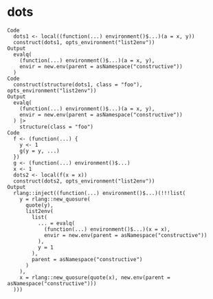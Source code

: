 # dots

    Code
      dots1 <- local((function(...) environment()$...)(a = x, y))
      construct(dots1, opts_environment("list2env"))
    Output
      evalq(
        (function(...) environment()$...)(a = x, y),
        envir = new.env(parent = asNamespace("constructive"))
      )
    Code
      construct(structure(dots1, class = "foo"), opts_environment("list2env"))
    Output
      evalq(
        (function(...) environment()$...)(a = x, y),
        envir = new.env(parent = asNamespace("constructive"))
      ) |>
        structure(class = "foo")
    Code
      f <- (function(...) {
        y <- 1
        g(y = y, ...)
      })
      g <- (function(...) environment()$...)
      x <- 1
      dots2 <- local(f(x = x))
      construct(dots2, opts_environment("list2env"))
    Output
      rlang::inject((function(...) environment()$...)(!!!list(
        y = rlang::new_quosure(
          quote(y),
          list2env(
            list(
              ... = evalq(
                (function(...) environment()$...)(x = x),
                envir = new.env(parent = asNamespace("constructive"))
              ),
              y = 1
            ),
            parent = asNamespace("constructive")
          )
        ),
        x = rlang::new_quosure(quote(x), new.env(parent = asNamespace("constructive")))
      )))

